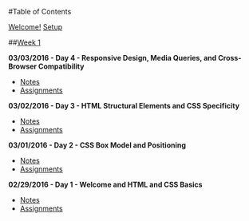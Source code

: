 #Table of Contents

[Welcome!](/intro/README.md)
[Setup](/intro/setup.md)

##[Week 1](/week-01)

**03/03/2016 - Day 4 - Responsive Design, Media Queries, and Cross-Browser Compatibility**
- [Notes](/week-01/day-04)
- [Assignments](/week-01/day-04/assignments)

**03/02/2016 - Day 3 - HTML Structural Elements and CSS Specificity**
- [Notes](/week-01/day-03)
- [Assignments](/week-01/day-03/assignments)

**03/01/2016 - Day 2 - CSS Box Model and Positioning**
- [Notes](/week-01/day-02)
- [Assignments](/week-01/day-02/assignments)

**02/29/2016 - Day 1 - Welcome and HTML and CSS Basics**
- [Notes](/week-01/day-01)
- [Assignments](/week-01/day-01/assignments)
